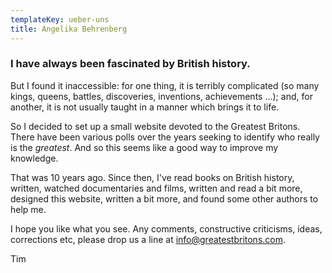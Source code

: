 ```yaml
---
templateKey: ueber-uns
title: Angelika Behrenberg
---
```


### I have always been fascinated by British history.

But I found it inaccessible: for one thing, it is terribly complicated (so many kings, queens, battles, discoveries, inventions, achievements ...); and, for another, it is not usually taught in a manner which brings it to life.

So I decided to set up a small website devoted to the Greatest Britons. There have been various polls over the years seeking to identify who really is the _greatest_. And so this seems like a good way to improve my knowledge.

That was 10 years ago. Since then, I've read books on British history, written, watched documentaries and films, written and read a bit more, designed this website, written a bit more, and found some other authors to help me.

I hope you like what you see. Any comments, constructive criticisms, ideas, corrections etc, please drop us a line at info@greatestbritons.com.

Tim
